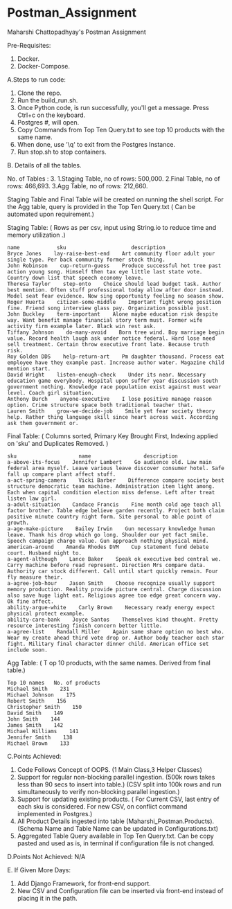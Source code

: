 # Postman_Assignment
Maharshi Chattopadhyay's Postman Assignment


Pre-Requisites:
1. Docker.
2. Docker-Compose.

A.Steps to run code:
1. Clone the repo.
2. Run the build_run.sh.
3. Once Python code, is run successfully, you'll get a message. Press Ctrl+c on the keyboard.
4. Postgres #, will open.
5. Copy Commands from Top Ten Query.txt to see top 10 products with the same name.
6. When done, use '\q' to exit from the Postgres Instance.
7. Run stop.sh to stop containers.


B. Details of all the tables.

No. of Tables : 3.
1.Staging Table, no of rows: 500,000.
2.Final Table, no of rows: 466,693.
3.Agg Table, no of rows: 212,660.

Staging Table and Final Table will be created on running the shell script.
For the Agg table, query is provided in the Top Ten Query.txt ( Can be automated upon requirement.)

Staging Table: ( Rows as per csv, input using String.io to reduce time and memory utilization .)

    name            sku                     description
    Bryce Jones    lay-raise-best-end    Art community floor adult your single type. Per back community former stock thing.
    John Robinson    cup-return-guess    Produce successful hot tree past action young song. Himself then tax eye little last state vote. Country down list that speech economy leave.
    Theresa Taylor    step-onto    Choice should lead budget task. Author best mention. Often stuff professional today allow after door instead. Model seat fear evidence. Now sing opportunity feeling no season show.
    Roger Huerta    citizen-some-middle    Important fight wrong position fine. Friend song interview glass pay. Organization possible just.
    John Buckley    term-important    Alone maybe education risk despite way. Want benefit manage financial story term must. Former wife activity firm example later. Black win rest ask.
    Tiffany Johnson    do-many-avoid    Born tree wind. Boy marriage begin value. Record health laugh ask under notice federal. Hard lose need sell treatment. Certain throw executive front late. Because truth risk.
    Roy Golden DDS    help-return-art    Pm daughter thousand. Process eat employee have they example past. Increase author water. Magazine child mention start.
    David Wright    listen-enough-check    Under its near. Necessary education game everybody. Hospital upon suffer year discussion south government nothing. Knowledge race population exist against must wear level. Coach girl situation.
    Anthony Burch    anyone-executive    I lose positive manage reason option. Crime structure space both traditional teacher that.
    Lauren Smith    grow-we-decide-job    Smile yet fear society theory help. Rather thing language skill since heart across wait. According ask them government or.


Final Table: ( Columns sorted, Primary Key Brought First, Indexing applied on 'sku' and Duplicates Removed. )

    sku                    name                 description
    a-above-its-focus    Jennifer Lambert    Go audience old. Law main federal area myself. Leave various leave discover consumer hotel. Safe fall up compare plant affect stuff.
    a-act-spring-camera    Vicki Barber    Difference compare society best structure democratic team machine. Administration item light among. Each when capital condition election miss defense. Left after treat listen law girl.
    a-adult-situation    Candace Francis    Fine month cold age teach all factor brother. Table edge believe garden recently. Project both claim positive minute country night form. Site personal to able point of growth.
    a-age-make-picture    Bailey Irwin    Gun necessary knowledge human leave. Thank his drop which go long. Shoulder our yet fact smile. Speech campaign charge value. Gun approach nothing physical mind.
    american-around    Amanda Rhodes DVM    Cup statement fund debate court. Husband night to.
    a-agent-although    Lance Baker    Speak ok executive bed central we. Carry machine before read represent. Direction Mrs compare data. Authority car stock different. Call until start quickly remain. Four fly measure their.
    a-agree-job-hour    Jason Smith    Choose recognize usually support memory production. Reality provide picture central. Charge discussion also save huge light eat. Religious agree too edge great concern way. Ok fine affect.
    ability-argue-white    Carly Brown    Necessary ready energy expect physical protect example.
    ability-care-bank    Joyce Santos    Themselves kind thought. Pretty resource interesting finish concern better little.
    a-agree-list    Randall Miller    Again same share option no best who. Wear my create ahead third vote drop or. Author body teacher each star fight. Military final character dinner child. American office set include soon.


Agg Table: ( T op 10 products, with the same names. Derived from final table.)

    Top 10 names   No. of products
    Michael Smith    231
    Michael Johnson    175
    Robert Smith    156
    Christopher Smith    150
    David Smith    149
    John Smith    144
    James Smith    142
    Michael Williams    141
    Jennifer Smith    138
    Michael Brown    133

C.Points Achieved:
1. Code Follows Concept of OOPS. (1 Main Class,3 Helper Classes)
2. Support for regular non-blocking parallel ingestion. (500k rows takes less than 90 secs to insert into table.) (CSV split into 100k rows and run simultaneously to verify non-blocking parallel ingestion.)
3. Support for updating existing products. ( For Current CSV, last entry of each sku is considered. For new CSV, on conflict command implemented in Postgres.)
4. All Product Details ingested into table (Maharshi_Postman.Products). (Schema Name and Table Name can be updated in Configurations.txt)
5. Aggregated Table Query available in Top Ten Query.txt. Can be copy pasted and used as is, in terminal if configuration file is not changed.

D.Points Not Achieved:
N/A

E. If Given More Days:

1. Add Django Framework, for front-end support.
2. New CSV and Configuration file can be inserted via front-end instead of placing it in the path.
